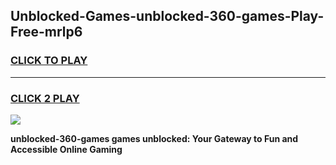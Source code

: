 
## Unblocked-Games-unblocked-360-games-Play-Free-mrlp6
<h3>
<a href="https://premium76.site?title=unblocked-360-games&ref=17A">CLICK TO PLAY</a></h3>
<hr>

<h3>
<a href="https://premium76.site?title=unblocked-360-games&ref=17A">CLICK 2 PLAY</a>
  
</h3>

<a href="https://premium76.site?title=unblocked-360-games&ref=17A"><img src="https://clearcache.store/games.png"></a>


**unblocked-360-games games unblocked: Your Gateway to Fun and Accessible Online Gaming**
